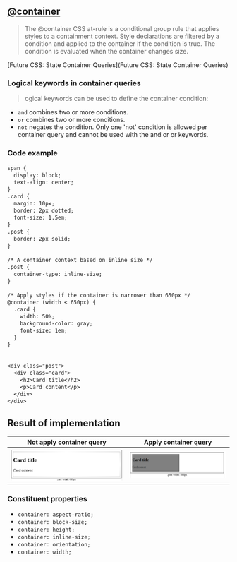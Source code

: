 ## [@container](https://developer.mozilla.org/en-US/docs/Web/CSS/@container)

> The @container CSS at-rule is a conditional group rule that applies styles to a containment context. Style declarations are filtered by a condition and applied to the container if the condition is true. The condition is evaluated when the container changes size.

[Future CSS: State Container Queries](Future CSS: State Container Queries)

### Logical keywords in container queries
> ogical keywords can be used to define the container condition:

* `and` combines two or more conditions.
* `or` combines two or more conditions.
* `not` negates the condition. Only one 'not' condition is allowed per container query and cannot be used with the and or or keywords.


### Code example

```
span {
  display: block;
  text-align: center;
}
.card {
  margin: 10px;
  border: 2px dotted;
  font-size: 1.5em;
}
.post {
  border: 2px solid;
}

/* A container context based on inline size */
.post {
  container-type: inline-size;
}

/* Apply styles if the container is narrower than 650px */
@container (width < 650px) {
  .card {
    width: 50%;
    background-color: gray;
    font-size: 1em;
  }
}


<div class="post">
  <div class="card">
    <h2>Card title</h2>
    <p>Card content</p>
  </div>
</div>

```
## Result of implementation 

| Not apply container query         | Apply container query     |
|--------------|-----------|
| ![Not apply container query](../img/container-notapply.png) | ![Apply container query](../img/container-apply.png)      |



### Constituent properties

* `container: aspect-ratio;`
* `container: block-size;`
* `container: height;`
* `container: inline-size;`
* `container: orientation;`
* `container: width;`